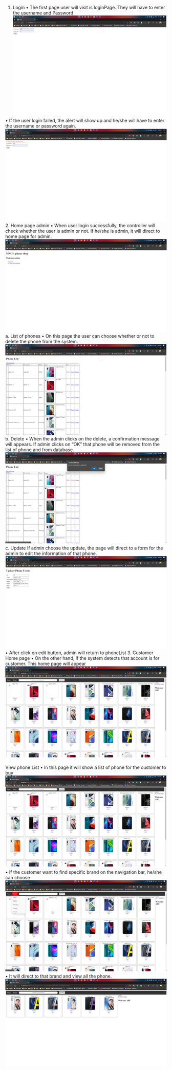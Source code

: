 ﻿1. Login
• The first page user will visit is loginPage. They will have to enter the username and Password
![Image 1](/PRJ_Resource/1.png)

• If the user login failed, the alert will show up and he/she will have to enter the username or password again. 
![Image 2](/PRJ_Resource/2.png)
2. Home page admin
• When user login successfully, the controller will check whether the user is admin or not. If he/she is admin, it will direct to home page for admin.
![Image 3](/PRJ_Resource/3.png)
a. List of phones
• On this page the user can choose whether or not to delete the phone from the system. 
![Image 4](/PRJ_Resource/4.png)
b. Delete
• When the admin clicks on the delete, a confirmation message will appears. If admin clicks on “OK” that phone will be removed from the list of phone and from database. 
![Image 5](/PRJ_Resource/5.png)
c. Update
If admin choose the update, the page will direct to a form for the admin to edit the information of that phone. 
![Image 6](/PRJ_Resource/6.png)
• After click on edit button, admin will return to phoneList
3. Customer Home page
• On the other hand, if the system detects that account is for customer. This home page will appear
![Image 7](/PRJ_Resource/7.png)


View phone List
• In this page it will show a list of phone for the customer to buy
![Image 7](/PRJ_Resource/7.png)
• If the customer want to find specific brand on the navigation bar, he/she can choose
![Image 8](/PRJ_Resource/8.png)
• It will direct to that brand and view all the phone.
![Image 9](/PRJ_Resource/9.png)

